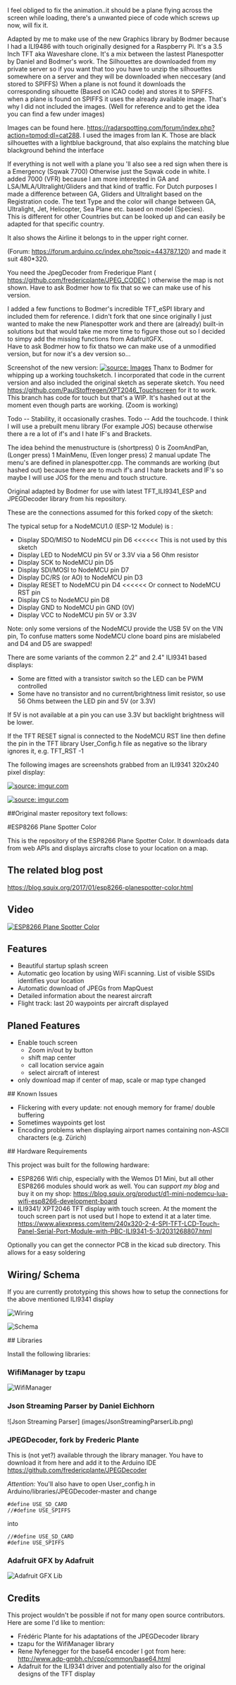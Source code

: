 I feel obliged to fix the animation..it should be a plane flying across the screen while loading, there's a unwanted piece of code which screws up now, will fix it.

Adapted by me to make use of the new Graphics library by Bodmer because I had a ILI9486 with touch originally designed for a Raspberry Pi. It's a 3.5 Inch TFT aka Waveshare clone. It's a mix between the lastest Planespotter by Daniel and Bodmer's work.
The Silhouettes are downloaded from my private server so if you want that too you have to unzip the silhouettes somewhere on a server
and they will be downloaded when neccesary (and stored to SPIFFS)  When a plane is not found it downloads the corresponding sihouette (Based on ICAO code) and stores it to SPIFFS. when a plane is found on SPIFFS it uses the already available image. That's why I did not included the images. (Well for reference and to get the idea you can find a few under images)

Images can be found here. https://radarspotting.com/forum/index.php?action=tpmod;dl=cat288. I used the images from Ian K.
Those are black silhouettes with a lightblue background, that also explains the matching blue blackground behind the interface  

If everything is not well with a plane you 'll also see a red sign when there is a Emergency (Sqwak 7700) 
Otherwise just the Sqwak code in white.  I added 7000 (VFR) because I am more interested in GA and LSA/MLA/Ultralight/Gliders and that kind of traffic. For Dutch purposes I made a difference between GA, Gliders and Ultralight based on the Registration code. The text Type and the color will change between GA, Ultralight, Jet, Helicopter, Sea Plane etc. based on model (Species).   
This is different for other Countries but can be looked up and can easily be adapted for that specific country. 

It also shows the Airline it belongs to in the upper right corner. 

(Forum: https://forum.arduino.cc/index.php?topic=443787.120) and made it suit 480*320. 

You need the JpegDecoder from Frederique Plant ( https://github.com/fredericplante/JPEG_CODEC ) otherwise the map is not shown.
Have to ask Bodmer how to fix that so we can make use of his version. 

I added a few functions to Bodmer's incredible TFT_eSPI library and included them for reference. 
I didn't fork that one since originally I just wanted to make the new Planespotter work and there are (already) built-in solutions but that would take me more time to figure those out so I decided to simpy add the missing functions from AdafruitGFX.    
Have to ask Bodmer how to fix thatso we can make use of a unmodified version, but for now it's a dev version so...

Screenshot of the new version: 
<a href="https://github.com/Ierlandfan/esp8266-plane-spotter-color/blob/dev/images/20170704_095616.jpg"><img src="https://github.com/Ierlandfan/esp8266-plane-spotter-color/blob/dev/images/20170704_095616.jpg" title="source: Images" /></a>
Thanx to Bodmer for whipping up a working touchsketch. I incorporated that code in the current version and also included the original sketch as seperate sketch. You need https://github.com/PaulStoffregen/XPT2046_Touchscreen for it to work.
This branch has code for touch but that's a WIP. It's hashed out at the moment even though parts are working. (Zoom is working)   

Todo -- Stability, it occasionally crashes.
Todo -- Add the touchcode. I think I will use a prebuilt menu library (For example JOS) because otherwise there a re a lot of if's and I hate IF's and Brackets. 

The idea behind the menustructure is (shortpress) 0 is ZoomAndPan, (Longer press) 1 MainMenu, (Even longer press) 2 manual update 
The menu's are defined in planespotter.cpp. The commands are working (but hashed out) because there are to much if's and I hate brackets and IF's so maybe I will use JOS for the menu and touch structure.




Original adapted by Bodmer for use with latest TFT_ILI9341_ESP and JPEGDecoder library from his repository.

These are the connections assumed for this forked copy of the sketch:

  The typical setup for a NodeMCU1.0 (ESP-12 Module) is :
  
  * Display SDO/MISO      to NodeMCU pin D6 <<<<<< This is not used by this sketch
  * Display LED           to NodeMCU pin  5V or 3.3V via a 56 Ohm resistor
  * Display SCK           to NodeMCU pin D5
  * Display SDI/MOSI      to NodeMCU pin D7
  * Display DC/RS (or AO) to NodeMCU pin D3
  * Display RESET         to NodeMCU pin D4 <<<<<< Or connect to NodeMCU RST pin
  * Display CS            to NodeMCU pin D8
  * Display GND           to NodeMCU pin GND (0V)
  * Display VCC           to NodeMCU pin 5V or 3.3V
  
Note: only some versions of the NodeMCU provide the USB 5V on the VIN pin, To confuse
matters some NodeMCU clone board pins are mislabeled and D4 and D5 are swapped!

There are some variants of the common 2.2" and 2.4" ILI9341 based displays:

  * Some are fitted with a transistor switch so the LED can be PWM controlled
  * Some have no transistor and no current/brightness limit resistor, so use 56 Ohms
  between the LED pin and 5V (or 3.3V)

If 5V is not available at a pin you can use 3.3V but backlight brightness
will be lower.
  
If the TFT RESET signal is connected to the NodeMCU RST line then define the pin
in the TFT library User_Config.h file as negative so the library ignores it,
e.g. TFT_RST -1

The following images are screenshots grabbed from an ILI9341 320x240 pixel display:

<a href="http://imgur.com/tAfLJSf"><img src="http://i.imgur.com/tAfLJSf.png" title="source: imgur.com" /></a>

<a href="http://imgur.com/Kh3NMid"><img src="http://i.imgur.com/Kh3NMid.png" title="source: imgur.com" /></a>



##Original master repository text follows:

#ESP8266 Plane Spotter Color

This is the repository of the ESP8266 Plane Spotter Color. It downloads data from web APIs and displays aircrafts close
to your location on a map.



## The related blog post
https://blog.squix.org/2017/01/esp8266-planespotter-color.html

## Video
[![ESP8266 Plane Spotter Color](http://img.youtube.com/vi/4pTkoMsl1H4/0.jpg)](http://www.youtube.com/watch?v=4pTkoMsl1H4 "Plane Spotter Color")

## Features
* Beautiful startup splash screen
* Automatic geo location by using WiFi scanning. List of visible SSIDs identifies your location
* Automatic download of JPEGs from MapQuest
* Detailed information about the nearest aircraft
* Flight track: last 20 waypoints per aircraft displayed

## Planed Features
* Enable touch screen
  * Zoom in/out by button
  * shift map center
  * call location service again
  * select aircraft of interest
* only download map if center of map, scale or map type changed

## Known Issues
* Flickering with every update: not enough memory for frame/ double buffering
* Sometimes waypoints get lost
* Encoding problems when displaying airport names containing non-ASCII characters (e.g. Zürich)


## Hardware Requirements

This project was built for the following hardware:
* ESP8266 Wifi chip, especially with the Wemos D1 Mini, but all other ESP8266 modules should work as well. You can *support my blog* and buy it on my shop: https://blog.squix.org/product/d1-mini-nodemcu-lua-wifi-esp8266-development-board
* ILI9341/ XPT2046 TFT display with touch screen. At the moment the touch screen part is not used but I hope to extend it at a later time.
https://www.aliexpress.com/item/240x320-2-4-SPI-TFT-LCD-Touch-Panel-Serial-Port-Module-with-PBC-ILI9341-5-3/2031268807.html

Optionally you can get the connector PCB in the kicad sub directory. This allows for a easy soldering

## Wiring/ Schema

If you are currently prototyping this shows how to setup the connections for the above mentioned ILI9341 display

![Wiring](images/PlaneSpotterWiring.png)

![Schema](images/PlaneSpotterSchema.png)


## Libraries

Install the following libraries:

### WifiManager by tzapu

![WifiManager](images/WifiManagerLib.png)

### Json Streaming Parser by Daniel Eichhorn

![Json Streaming Parser] (images/JsonStreamingParserLib.png)

### JPEGDecoder, fork by Frederic Plante

This is (not yet?) available through the library manager. You have to download it from here and add it to the Arduino IDE
https://github.com/fredericplante/JPEGDecoder

*Attention:* You'll also have to open User_config.h in Arduino/libraries/JPEGDecoder-master and change
```
#define USE_SD_CARD
//#define USE_SPIFFS
```
into
```
//#define USE_SD_CARD
#define USE_SPIFFS
```
### Adafruit GFX by Adafruit

![Adafruit GFX Lib](images/AdafruitGFXLib.png)

## Credits

This project wouldn't be possible if not for many open source contributors. Here are some I'd like to mention:
* Frédéric Plante for his adaptations of the JPEGDecoder library
* tzapu for the WifiManager library
* Rene Nyfenegger for the base64 encoder I got from here: http://www.adp-gmbh.ch/cpp/common/base64.html
* Adafruit for the ILI9341 driver and potentially also for the original designs of the TFT display
